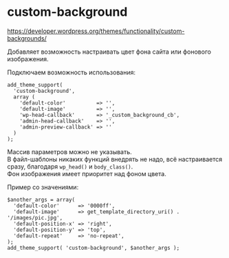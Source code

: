 # custom-background
https://developer.wordpress.org/themes/functionality/custom-backgrounds/

Добавляет возможность настраивать цвет фона сайта или фонового изображения.

Подключаем возможность использования:

    add_theme_support(
      'custom-background',
      array (
        'default-color'          => '',
        'default-image'          => '',
        'wp-head-callback'       => '_custom_background_cb',
        'admin-head-callback'    => '',
        'admin-preview-callback' => ''
      )
    );

Массив параметров можно не указывать.  
В файл-шаблоны никаких функций внедрять не надо, всё настраивается сразу, благодаря `wp_head()` и `body_class()`.  
Фон изображения имеет приоритет над фоном цвета.

Пример со значениями:

    $another_args = array(
      'default-color'      => '0000ff',
      'default-image'      => get_template_directory_uri() . '/images/pic.jpg',
      'default-position-x' => 'right',
      'default-position-y' => 'top',
      'default-repeat'     => 'no-repeat',
    );
    add_theme_support( 'custom-background', $another_args );
